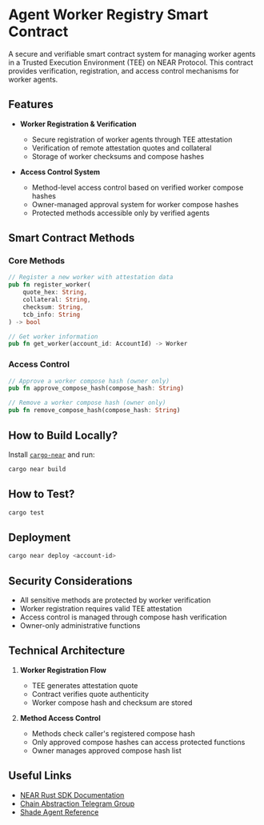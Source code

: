 # Agent Worker Registry Smart Contract

A secure and verifiable smart contract system for managing worker agents in a Trusted Execution Environment (TEE) on NEAR Protocol. This contract provides verification, registration, and access control mechanisms for worker agents.

## Features

- **Worker Registration & Verification**
  - Secure registration of worker agents through TEE attestation
  - Verification of remote attestation quotes and collateral
  - Storage of worker checksums and compose hashes

- **Access Control System**
  - Method-level access control based on verified worker compose hashes
  - Owner-managed approval system for worker compose hashes
  - Protected methods accessible only by verified agents

## Smart Contract Methods

### Core Methods

```rust
// Register a new worker with attestation data
pub fn register_worker(
    quote_hex: String,
    collateral: String, 
    checksum: String,
    tcb_info: String
) -> bool

// Get worker information
pub fn get_worker(account_id: AccountId) -> Worker
```

### Access Control

```rust
// Approve a worker compose hash (owner only)
pub fn approve_compose_hash(compose_hash: String)

// Remove a worker compose hash (owner only)
pub fn remove_compose_hash(compose_hash: String)
```

## How to Build Locally?

Install [`cargo-near`](https://github.com/near/cargo-near) and run:

```bash
cargo near build
```

## How to Test?

```bash
cargo test
```

## Deployment

```bash
cargo near deploy <account-id>
```

## Security Considerations

- All sensitive methods are protected by worker verification
- Worker registration requires valid TEE attestation
- Access control is managed through compose hash verification
- Owner-only administrative functions

## Technical Architecture

1. **Worker Registration Flow**
   - TEE generates attestation quote
   - Contract verifies quote authenticity
   - Worker compose hash and checksum are stored
   
2. **Method Access Control**
   - Methods check caller's registered compose hash
   - Only approved compose hashes can access protected functions
   - Owner manages approved compose hash list

## Useful Links

- [NEAR Rust SDK Documentation](https://docs.near.org/smart-contracts/quickstart)
- [Chain Abstraction Telegram Group](https://t.me/chain_abstraction)
- [Shade Agent Reference](https://near.ai/shade)
